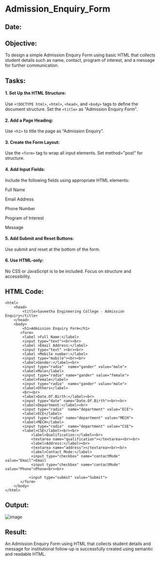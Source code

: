 # Admission_Enquiry_Form
## Date:

## Objective:
To design a simple Admission Enquiry Form using basic HTML that collects student details such as name, contact, program of interest, and a message for further communication.

## Tasks:
#### 1. Set Up the HTML Structure:
Use ```<!DOCTYPE html>```, ```<html>```, ```<head>```, and ```<body>``` tags to define the document structure.
Set the ```<title>``` as "Admission Enquiry Form".

#### 2. Add a Page Heading:
Use ```<h1>``` to title the page as “Admission Enquiry”.

#### 3. Create the Form Layout:
Use the ```<form>``` tag to wrap all input elements. Set method="post" for structure.

#### 4. Add Input Fields:
Include the following fields using appropriate HTML elements:

Full Name

Email Address

Phone Number 

Program of Interest 

Message

#### 5. Add Submit and Reset Buttons:
Use submit and reset at the bottom of the form.

#### 6. Use HTML-only:
No CSS or JavaScript is to be included. Focus on structure and accessibility.

## HTML Code:
```
<html>
    <head>
        <title>Saveetha Engineering College - Admission Enquiry</title>
    </head>
    <body>
        <h1>Admission Enquiry Form</h1>
       <form>
        <label >Full Name:</label>
        <input type="text"><br><br>
        <label >Email Address:</label>
        <input type="text" ><br><br>
        <label >Mobile number:</label>
        <input type="mobile"><br><br>
        <label>Gender:</label><br>
        <input type="radio"  name="gander" value="male">
        <label>Male</label>
        <input type="radio" name="gander" value="female">
        <label>Female</label>
        <input type="radio"  name="gander" value="male">
        <label>Others</label>
        <br><br>
        <label>Date.Of.Birth:</label><br>
        <input type="date" name="Date.Of.Birth"><br><br>
        <label>Department:</label><br>
        <input type="radio"  name="department" value="ECE">
        <label>ECE</label>
        <input type="radio" name="department" value="MECH">
        <label>MECH</label>
        <input type="radio"  name="department" value="CSE">
        <label>CSE</label><br><br>
            <label>Qualification:</label><br>
            <textarea name="qualification"></textarea><br><br>
            <label>Address:</label><br>
            <textarea name="address"></textarea><br><br>
            <label>Contact Mode:</label>
            <input type="checkbox" name="contactMode" value="Email">Email
            <input type="checkbox" name="contactMode" value="Phone">Phone<br><br>

           <input type="submit" value="Submit">
       </form>
    </body>
</html>
```
## Output:
![image](https://github.com/user-attachments/assets/5cea4ee7-a6f4-4df4-abbe-f19681f54025)


## Result:
An Admission Enquiry Form using HTML that collects student details and message for institutional follow-up is successfully created using semantic and readable HTML.
